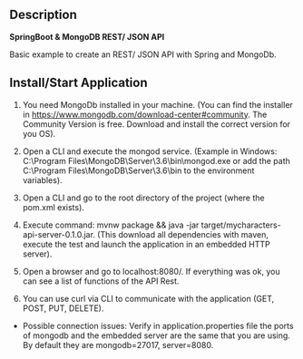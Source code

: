 ## Description
**SpringBoot & MongoDB REST/ JSON API**

Basic example to create an REST/ JSON API with Spring and MongoDb.  


## Install/Start Application

1) You need MongoDb installed in your machine. (You can find the installer in https://www.mongodb.com/download-center#community. The Community Version is free. Download and install the correct version for you OS).

2) Open a CLI and execute the mongod service. (Example in Windows: C:\Program Files\MongoDB\Server\3.6\bin\mongod.exe or add the path C:\Program Files\MongoDB\Server\3.6\bin to the environment variables).

3) Open a CLI and go to the root directory of the project (where the pom.xml exists).

4) Execute command: mvnw package && java -jar target/mycharacters-api-server-0.1.0.jar. (This download all dependencies with maven, execute the test and launch the application in an embedded HTTP server).

5) Open a browser and go to localhost:8080/. If everything was ok, you can see a list of functions of the API Rest.

6) You can use curl via CLI to communicate with the application (GET, POST, PUT, DELETE).

- Possible connection issues: Verify in application.properties file the ports of mongodb and the embedded server are the same that you are using. By default they are mongodb=27017, server=8080.


